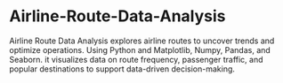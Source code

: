 # Airline-Route-Data-Analysis
Airline Route Data Analysis explores airline routes to uncover trends and optimize operations. Using Python and Matplotlib, Numpy, Pandas, and Seaborn. it visualizes data on route frequency, passenger traffic, and popular destinations to support data-driven decision-making.
